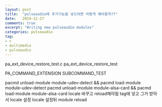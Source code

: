 ```yaml
---
layout: post
title:  "pulseaudio에 추가기능을 넣으려면 어떻게 해야할까??"
date:   2019-12-27
comments: true
excerpt: "Writing new pulseaudio modules"
categories: pulseaudio 
tag:
- c
- multimedia
- pulseaudio
---
```

pa_ext_device_restore_test.c
pa_ext_device_restore_test

PA_COMMAND_EXTENSION
SUBCOMMAND_TEST

pacmd unload-module module-udev-detect && pacmd load-module module-udev-detect
pacmd unload-module module-alsa-card && pacmd load-module module-alsa-card
locale 바꾸고 reload해야됨
tag에 넣고 그거 받아서 locale 설정
locale 설정뒤 module reload
